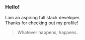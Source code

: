 ### Hello!

I am an aspiring full stack developer.  
Thanks for checking out my profile!

> Whatever happens, happens.

